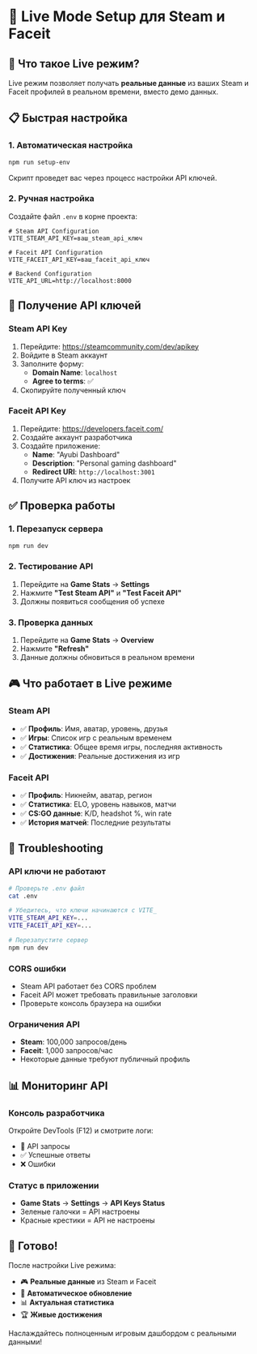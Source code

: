 # 🚀 Live Mode Setup для Steam и Faceit

## 🎯 Что такое Live режим?

Live режим позволяет получать **реальные данные** из ваших Steam и Faceit профилей в реальном времени, вместо демо данных.

## 📋 Быстрая настройка

### 1. **Автоматическая настройка**
```bash
npm run setup-env
```
Скрипт проведет вас через процесс настройки API ключей.

### 2. **Ручная настройка**

Создайте файл `.env` в корне проекта:

```env
# Steam API Configuration
VITE_STEAM_API_KEY=ваш_steam_api_ключ

# Faceit API Configuration  
VITE_FACEIT_API_KEY=ваш_faceit_api_ключ

# Backend Configuration
VITE_API_URL=http://localhost:8000
```

## 🔑 Получение API ключей

### Steam API Key
1. Перейдите: https://steamcommunity.com/dev/apikey
2. Войдите в Steam аккаунт
3. Заполните форму:
   - **Domain Name**: `localhost`
   - **Agree to terms**: ✅
4. Скопируйте полученный ключ

### Faceit API Key
1. Перейдите: https://developers.faceit.com/
2. Создайте аккаунт разработчика
3. Создайте приложение:
   - **Name**: "Ayubi Dashboard"
   - **Description**: "Personal gaming dashboard"
   - **Redirect URI**: `http://localhost:3001`
4. Получите API ключ из настроек

## ✅ Проверка работы

### 1. **Перезапуск сервера**
```bash
npm run dev
```

### 2. **Тестирование API**
1. Перейдите на **Game Stats** → **Settings**
2. Нажмите **"Test Steam API"** и **"Test Faceit API"**
3. Должны появиться сообщения об успехе

### 3. **Проверка данных**
1. Перейдите на **Game Stats** → **Overview**
2. Нажмите **"Refresh"**
3. Данные должны обновиться в реальном времени

## 🎮 Что работает в Live режиме

### Steam API
- ✅ **Профиль**: Имя, аватар, уровень, друзья
- ✅ **Игры**: Список игр с реальным временем
- ✅ **Статистика**: Общее время игры, последняя активность
- ✅ **Достижения**: Реальные достижения из игр

### Faceit API
- ✅ **Профиль**: Никнейм, аватар, регион
- ✅ **Статистика**: ELO, уровень навыков, матчи
- ✅ **CS:GO данные**: K/D, headshot %, win rate
- ✅ **История матчей**: Последние результаты

## 🔧 Troubleshooting

### API ключи не работают
```bash
# Проверьте .env файл
cat .env

# Убедитесь, что ключи начинаются с VITE_
VITE_STEAM_API_KEY=...
VITE_FACEIT_API_KEY=...

# Перезапустите сервер
npm run dev
```

### CORS ошибки
- Steam API работает без CORS проблем
- Faceit API может требовать правильные заголовки
- Проверьте консоль браузера на ошибки

### Ограничения API
- **Steam**: 100,000 запросов/день
- **Faceit**: 1,000 запросов/час
- Некоторые данные требуют публичный профиль

## 📊 Мониторинг API

### Консоль разработчика
Откройте DevTools (F12) и смотрите логи:
- 🔄 API запросы
- ✅ Успешные ответы  
- ❌ Ошибки

### Статус в приложении
- **Game Stats** → **Settings** → **API Keys Status**
- Зеленые галочки = API настроены
- Красные крестики = API не настроены

## 🚀 Готово!

После настройки Live режима:
- 🎮 **Реальные данные** из Steam и Faceit
- 🔄 **Автоматическое обновление**
- 📊 **Актуальная статистика**
- 🏆 **Живые достижения**

Наслаждайтесь полноценным игровым дашбордом с реальными данными!
